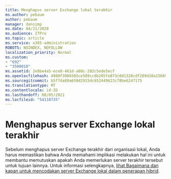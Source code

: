 ```yaml
---
title: Menghapus server Exchange lokal terakhir
ms.author: pebaum
author: pebaum
manager: dansimp
ms.date: 04/21/2020
ms.audience: ITPro
ms.topic: article
ms.service: o365-administration
ROBOTS: NOINDEX, NOFOLLOW
localization_priority: Normal
ms.custom:
- "692"
- "3500010"
ms.assetid: 2e0be4a5-ece8-461d-a80c-202c5ede5ecf
ms.openlocfilehash: 4980f3089305ce589cc8b205fe073c0d1328cdf289d18a15669c081e0ab4aa5f
ms.sourcegitcommit: b5f7da89a650d2915dc652449623c78be6247175
ms.translationtype: MT
ms.contentlocale: id-ID
ms.lasthandoff: 08/05/2021
ms.locfileid: "54110735"
---
```

# <a name="removing-the-last-on-premises-exchange-server"></a>Menghapus server Exchange lokal terakhir

Sebelum menghapus server Exchange terakhir dari organisasi lokal, Anda harus memastikan bahwa Anda memahami implikasi melakukan hal ini untuk membantu memutuskan apakah Anda memerlukan server terakhir tersebut untuk tujuan lainnya. Untuk informasi selengkapnya, [lihat Bagaimana dan kapan untuk mencodakan server Exchange lokal dalam penerapan hibrid](https://technet.microsoft.com/library/dn931280%28v=exchg.150%29.aspx).
  